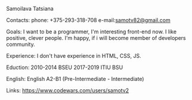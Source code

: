 Samoilava Tatsiana

Contacts:
phone: +375-293-318-708
e-mail:samotv82@gmail.com

Goals:
I want to be a programmer, I'm interesting front-end now. I like positive, clever people. I'm happy, if i will become member of developers community.

Experience:
I don't have experience in HTML, CSS, JS.

Eduction:
2010-2014 BSEU 2017-2019 ITIU BSU

English:
English A2-B1 (Pre-Intermediate - Intermediate)

Links:
https://www.codewars.com/users/samotv2
